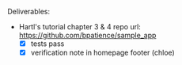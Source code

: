 Deliverables:
- Hartl's tutorial chapter 3 & 4 repo url: https://github.com/bpatience/sample_app
  - [x] tests pass
  - [x] verification note in homepage footer (chloe)
